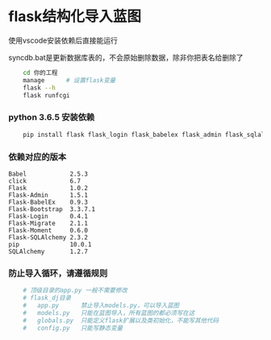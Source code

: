 
# flask结构化导入蓝图

使用vscode安装依赖后直接能运行

syncdb.bat是更新数据库表的，不会原始删除数据，除非你把表名给删除了

```bash
    cd 你的工程
    manage      # 设置flask变量
    flask --h
    flask runfcgi
```

### python 3.6.5 安装依赖
```bash
    pip install flask flask_login flask_babelex flask_admin flask_sqlalchemy flask_bootstrap flask_migrate flask_moment
```
### 依赖对应的版本
```
Babel            2.5.3
click            6.7
Flask            1.0.2
Flask-Admin      1.5.1
Flask-BabelEx    0.9.3
Flask-Bootstrap  3.3.7.1
Flask-Login      0.4.1
Flask-Migrate    2.1.1
Flask-Moment     0.6.0
Flask-SQLAlchemy 2.3.2
pip              10.0.1
SQLAlchemy       1.2.7
```
### 防止导入循环，请遵循规则
```python 
    # 顶级目录的app.py 一般不需要修改
    # flask_dj目录
    #   app.py      禁止导入models.py，可以导入蓝图
    #   models.py   只能在蓝图导入，所有蓝图的都必须写在这
    #   globals.py  只能定义flask扩展以及类初始化，不能写其他代码
    #   config.py   只能写静态变量
```